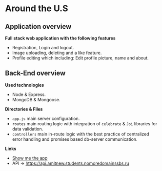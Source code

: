 # Around the U.S

## Application overview

**Full stack web application with the following features**

-   Registration, Login and logout.
-   Image uploading, deleting and a like feature.
-   Profile editing which including: Edit profile picture, name and about.

## Back-End overview

**Used technologies**

-   Node & Express.
-   MongoDB & Mongoose.

**Directories & Files**

-   `app.js` main server configuration.
-   `routes` main routing logic with integration of `celebrate` & `Joi` libraries for data validation.
-   `controllers` main in-route logic with the best practice of centralized error handling and promises based db-server communication.

**Links**

-   [Show me the app](https://www.amitnew.students.nomoredomainssbs.ru/)
-   API => https://api.amitnew.students.nomoredomainssbs.ru
